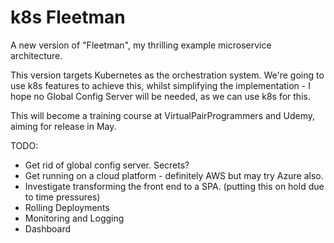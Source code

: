# k8s Fleetman

A new version of "Fleetman", my thrilling example microservice architecture.

This version targets Kubernetes as the orchestration system. We're going to use k8s features to achieve this, whilst simplifying the implementation - I hope no Global Config Server will be needed, as we can use k8s for this.

This will become a training course at VirtualPairProgrammers and Udemy, aiming for release in May.

TODO:

* Get rid of global config server. Secrets?
* Get running on a cloud platform - definitely AWS but may try Azure also.
* Investigate transforming the front end to a SPA. (putting this on hold due to time pressures)
* Rolling Deployments
* Monitoring and Logging
* Dashboard
